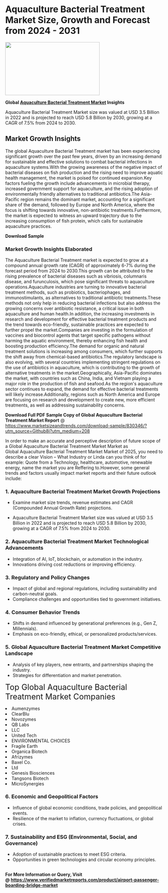 <H1>Aquaculture Bacterial Treatment Market Size, Growth and Forecast from 2024 - 2031</H1><img class="aligncenter size-medium wp-image-584254" src="https://thirdeyenews.in/wp-content/uploads/2024/09/Global-Market-Research-300x168.jpeg" alt="" width="300" height="168" /><p><strong>Global&nbsp;<a href="https://www.marketsizeandtrends.com/download-sample/830346/?utm_source=Github8j?utm_medium=208">Aquaculture Bacterial Treatment Market</a> Insights</strong></p><p>Aquaculture Bacterial Treatment Market size was valued at USD 3.5 Billion in 2022 and is projected to reach USD 5.8 Billion by 2030, growing at a CAGR of 7.5% from 2024 to 2030.</p><p><h2>Market Growth Insights</h2> The global Aquaculture Bacterial Treatment market has been experiencing significant growth over the past few years, driven by an increasing demand for sustainable and effective solutions to combat bacterial infections in aquaculture systems.With the growing awareness of the negative impact of bacterial diseases on fish production and the rising need to improve aquatic health management, the market is poised for continued expansion.Key factors fueling the growth include advancements in microbial therapy, increased government support for aquaculture, and the rising adoption of environmentally friendly alternatives to traditional antibiotics.The Asia-Pacific region remains the dominant market, accounting for a significant share of the demand, followed by Europe and North America, where the focus is shifting towards innovative, non-antibiotic treatments.Furthermore, the market is expected to witness an upward trajectory due to the increasing consumption of fish protein, which calls for sustainable aquaculture practices.<p><strong>Download Sample</strong></p> <h3>Market Growth Insights Elaborated</h3> The Aquaculture Bacterial Treatment market is expected to grow at a compound annual growth rate (CAGR) of approximately 6-7% during the forecast period from 2024 to 2030.This growth can be attributed to the rising prevalence of bacterial diseases such as vibriosis, columnaris disease, and furunculosis, which pose significant threats to aquaculture operations.Aquaculture industries are turning to innovative bacterial treatment methods, such as probiotics, bacteriophages, and immunostimulants, as alternatives to traditional antibiotic treatments.These methods not only help in reducing bacterial infections but also address the growing concerns over antibiotic resistance, a critical issue in both aquaculture and human health.In addition, the increasing investments in research and development for effective bacterial treatment products and the trend towards eco-friendly, sustainable practices are expected to further propel the market.Companies are investing in the formulation of vaccines and biocontrol agents that target specific pathogens without harming the aquatic environment, thereby enhancing fish health and boosting production efficiency.The demand for organic and natural treatment solutions is increasing among consumers, which further supports the shift away from chemical-based antibiotics.The regulatory landscape is also evolving, with several countries implementing stringent regulations on the use of antibiotics in aquaculture, which is contributing to the growth of alternative treatments in the market.Geographically, Asia-Pacific dominates the market, with countries such as China, India, and Vietnam playing a major role in the production of fish and seafood.As the region's aquaculture sector continues to expand, the demand for effective bacterial treatments will likely increase.Additionally, regions such as North America and Europe are focusing on research and development to create new, more efficient treatments, as well as addressing sustainability concerns.<p><span class=""><strong>Download Full PDF Sample Copy of Global Aquaculture Bacterial Treatment Market Report</strong> @ <a href="https://www.marketsizeandtrends.com/download-sample/830346/?utm_source=Github8j?utm_medium=208" target="_blank">https://www.marketsizeandtrends.com/download-sample/830346/?utm_source=Github8j?utm_medium=208</a></span></p><p>In order to make an accurate and perceptive description of future scope of a Global&nbsp;Aquaculture Bacterial Treatment Market Market as Global&nbsp;Aquaculture Bacterial Treatment Market Market of 2025, you need to describe a clear Vision &ndash; What Industry or Linda can you think of for example: Quote from a Technology, healthcare, automotive, renewable energy, name the market you are Reffering to.However, some general trends and factors usually impact market reports and their future outlook include:</p><h3>1.&nbsp;<strong>Aquaculture Bacterial Treatment Market Growth Projections</strong></h3><ul><li>Examine market size trends, revenue estimates and CAGR (Compounded Annual Growth Rate) projections.</li><li><p>Aquaculture Bacterial Treatment Market size was valued at USD 3.5 Billion in 2022 and is projected to reach USD 5.8 Billion by 2030, growing at a CAGR of 7.5% from 2024 to 2030.</p></li></ul><h3>2.&nbsp;<strong>Aquaculture Bacterial Treatment Market Technological Advancements</strong></h3><ul><li>Integration of AI, IoT, blockchain, or automation in the industry.</li><li>Innovations driving cost reductions or improving efficiency.</li></ul><h3>3.&nbsp;<strong>Regulatory and Policy Changes</strong></h3><ul><li>Impact of global and regional regulations, including sustainability and carbon-neutral goals.</li><li>Compliance challenges and opportunities tied to government initiatives.</li></ul><h3>4.&nbsp;<strong>Consumer Behavior Trends</strong></h3><ul><li>Shifts in demand influenced by generational preferences (e.g., Gen Z, Millennials).</li><li>Emphasis on eco-friendly, ethical, or personalized products/services.</li></ul><h3>5.&nbsp;<strong>Global Aquaculture Bacterial Treatment Market Competitive Landscape</strong></h3><ul><li>Analysis of key players, new entrants, and partnerships shaping the industry.</li><li>Strategies for differentiation and market penetration.</li></ul><p data-pm-slice="1 1 []"><span style="color: inherit; font-family: inherit; font-size: 25px;">Top Global Aquaculture Bacterial Treatment Market Companies</span></p><div class="" data-test-id=""><p><li>Aumenzymes</li><li> ClearBlu</li><li> Novozymes</li><li> QB Labs</li><li> LLC</li><li> United Tech</li><li> ENVIRONMENTAL CHOICES</li><li> Fragile Earth</li><li> Organica Biotech</li><li> Afrizymes</li><li> Baxel Co.</li><li> Ltd</li><li> Genesis Biosciences</li><li> Tangsons Biotech</li><li> MicroSynergies</li></p></div><h3>6.&nbsp;<strong>Economic and Geopolitical Factors</strong></h3><ul><li>Influence of global economic conditions, trade policies, and geopolitical events.</li><li>Resilience of the market to inflation, currency fluctuations, or global crises.</li></ul><h3>7.&nbsp;<strong>Sustainability and ESG (Environmental, Social, and Governance)</strong></h3><ul><li>Adoption of sustainable practices to meet ESG criteria.</li><li>Opportunities in green technologies and circular economy principles.</li></ul><h2><strong style="font-size: 14px;">For More Information or Query, Visit @&nbsp;</strong><a style="background-color: #ffffff; font-size: 14px;" href="https://www.marketsizeandtrends.com/report/aquaculture-bacterial-treatment-market/" target="_blank">https://www.verifiedmarketreports.com/product/airport-passenger-boarding-bridge-market</a></h2>